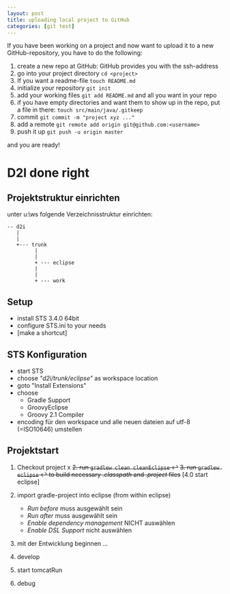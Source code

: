 ```yaml
---
layout: post
title: uploading local project to GitHub
categories: [git test]
---
```



If you have been working on a project and now want to upload it to a new GitHub-repository, you have to do the following:

1. create a new repo at GitHub: GitHub provides you with the ssh-address
1. go into your project directory ```cd <project>```
2. If you want a readme-file ```touch README.md```
3. initialize your repository ```git init```
4. add your working files ```git add README.md``` and all you want in your repo
1. if you have empty directories and want them to show up in the repo, put a file in there: ```touch src/main/java/.gitkeep```
5. commit ```git commit -m "project xyz ..."```
6. add a remote ```git remote add origin git@github.com:<username>```
7. push it up ```git push -u origin master```

and you are ready!

D2I done right
================


Projektstruktur einrichten
----------------------------------------

unter u:\ws folgende Verzeichnisstruktur einrichten:

    -- d2i
       |
       |
       +--- trunk
             |
             |
	         + --- eclipse
	         |
	         |
	         + --- work


Setup
-------
* install STS 3.4.0 64bit
* configure STS.ini to your needs
* [make a shortcut]

STS Konfiguration
----------------------------
* start STS
* choose *"d2i/trunk/eclipse"* as workspace location
* goto "Install Extensions"
* choose 
    * Gradle Support
    * GroovyEclipse
    * Groovy 2.1 Compiler
* encoding für den workspace und alle neuen dateien auf utf-8 (=ISO10646) umstellen 


Projektstart
---------------------
1. Checkout project x
~~2. run `gradlew clean cleanEclipse` &#x21A9;~~
~~3. run `gradlew eclipse` &#x21A9; to build necessary *.classpath* and *.project* files~~
[4.0 start eclipse]
4. import gradle-project into eclipse (from within eclipse)
    * _Run before_ muss ausgewählt sein
    * _Run after_ muss ausgewählt sein
    * _Enable dependency management_ NICHT auswählen
    * _Enable DSL Support_ nicht auswählen

5. mit der Entwicklung beginnen ...



1. develop
1. start tomcatRun
1. debug







